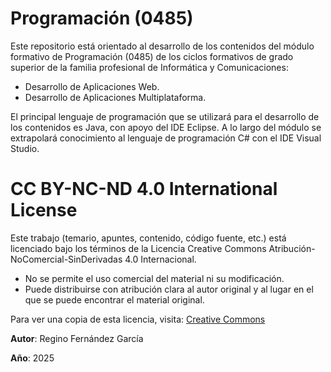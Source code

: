 # Programación (0485)
Este repositorio está orientado al desarrollo de los contenidos del módulo formativo de Programación (0485) de los ciclos formativos de grado superior de la familia profesional de Informática y Comunicaciones: 
* Desarrollo de Aplicaciones Web.
* Desarrollo de Aplicaciones Multiplataforma.

El principal lenguaje de programación que se utilizará para el desarrollo de los contenidos es Java, con apoyo del IDE Eclipse. A lo largo del módulo se extrapolará conocimiento al lenguaje de programación C# con el IDE Visual Studio.

# **CC BY-NC-ND 4.0 International License**
Este trabajo (temario, apuntes, contenido, código fuente, etc.) está licenciado bajo los términos de la Licencia Creative Commons Atribución-NoComercial-SinDerivadas 4.0 Internacional.
* No se permite el uso comercial del material ni su modificación. 
* Puede distribuirse con atribución clara al autor original y al lugar en el que se puede encontrar el material original.

Para ver una copia de esta licencia, visita: [Creative Commons](https://creativecommons.org/licenses/by-nc-nd/4.0/)

**Autor**: Regino Fernández García

**Año**: 2025
